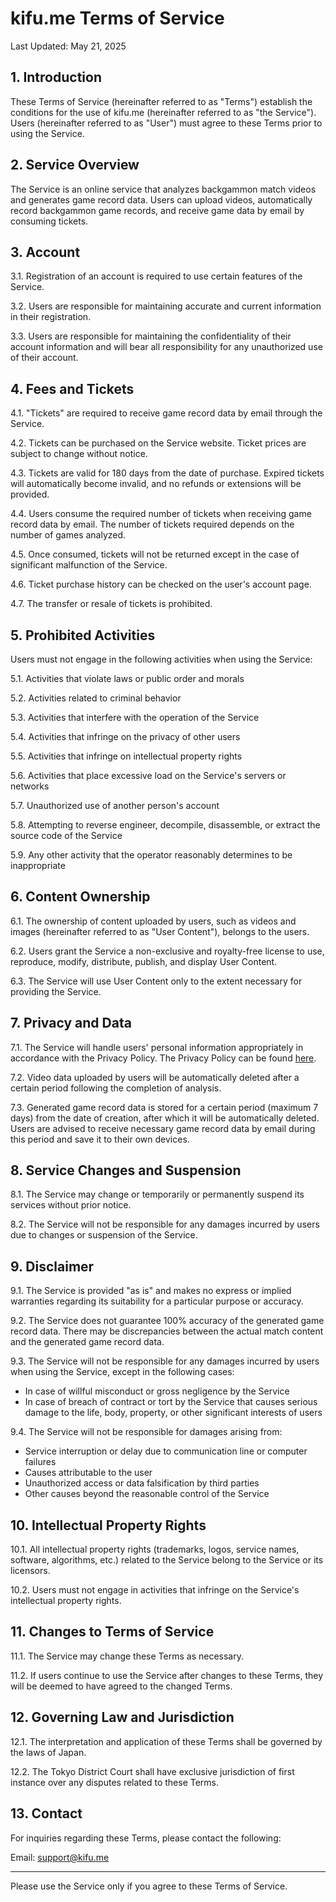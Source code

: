 # kifu.me Terms of Service

Last Updated: May 21, 2025

## 1. Introduction

These Terms of Service (hereinafter referred to as "Terms") establish the conditions for the use of kifu.me (hereinafter referred to as "the Service"). Users (hereinafter referred to as "User") must agree to these Terms prior to using the Service.

## 2. Service Overview

The Service is an online service that analyzes backgammon match videos and generates game record data. Users can upload videos, automatically record backgammon game records, and receive game data by email by consuming tickets.

## 3. Account

3.1. Registration of an account is required to use certain features of the Service.

3.2. Users are responsible for maintaining accurate and current information in their registration.

3.3. Users are responsible for maintaining the confidentiality of their account information and will bear all responsibility for any unauthorized use of their account.

## 4. Fees and Tickets

4.1. "Tickets" are required to receive game record data by email through the Service.

4.2. Tickets can be purchased on the Service website. Ticket prices are subject to change without notice.

4.3. Tickets are valid for 180 days from the date of purchase. Expired tickets will automatically become invalid, and no refunds or extensions will be provided.

4.4. Users consume the required number of tickets when receiving game record data by email. The number of tickets required depends on the number of games analyzed.

4.5. Once consumed, tickets will not be returned except in the case of significant malfunction of the Service.

4.6. Ticket purchase history can be checked on the user's account page.

4.7. The transfer or resale of tickets is prohibited.

## 5. Prohibited Activities

Users must not engage in the following activities when using the Service:

5.1. Activities that violate laws or public order and morals

5.2. Activities related to criminal behavior

5.3. Activities that interfere with the operation of the Service

5.4. Activities that infringe on the privacy of other users

5.5. Activities that infringe on intellectual property rights

5.6. Activities that place excessive load on the Service's servers or networks

5.7. Unauthorized use of another person's account

5.8. Attempting to reverse engineer, decompile, disassemble, or extract the source code of the Service

5.9. Any other activity that the operator reasonably determines to be inappropriate

## 6. Content Ownership

6.1. The ownership of content uploaded by users, such as videos and images (hereinafter referred to as "User Content"), belongs to the users.

6.2. Users grant the Service a non-exclusive and royalty-free license to use, reproduce, modify, distribute, publish, and display User Content.

6.3. The Service will use User Content only to the extent necessary for providing the Service.

## 7. Privacy and Data

7.1. The Service will handle users' personal information appropriately in accordance with the Privacy Policy. The Privacy Policy can be found [here](PRIVACY.md).

7.2. Video data uploaded by users will be automatically deleted after a certain period following the completion of analysis.

7.3. Generated game record data is stored for a certain period (maximum 7 days) from the date of creation, after which it will be automatically deleted. Users are advised to receive necessary game record data by email during this period and save it to their own devices.

## 8. Service Changes and Suspension

8.1. The Service may change or temporarily or permanently suspend its services without prior notice.

8.2. The Service will not be responsible for any damages incurred by users due to changes or suspension of the Service.

## 9. Disclaimer

9.1. The Service is provided "as is" and makes no express or implied warranties regarding its suitability for a particular purpose or accuracy.

9.2. The Service does not guarantee 100% accuracy of the generated game record data. There may be discrepancies between the actual match content and the generated game record data.

9.3. The Service will not be responsible for any damages incurred by users when using the Service, except in the following cases:
   - In case of willful misconduct or gross negligence by the Service
   - In case of breach of contract or tort by the Service that causes serious damage to the life, body, property, or other significant interests of users

9.4. The Service will not be responsible for damages arising from:
   - Service interruption or delay due to communication line or computer failures
   - Causes attributable to the user
   - Unauthorized access or data falsification by third parties
   - Other causes beyond the reasonable control of the Service

## 10. Intellectual Property Rights

10.1. All intellectual property rights (trademarks, logos, service names, software, algorithms, etc.) related to the Service belong to the Service or its licensors.

10.2. Users must not engage in activities that infringe on the Service's intellectual property rights.

## 11. Changes to Terms of Service

11.1. The Service may change these Terms as necessary.

11.2. If users continue to use the Service after changes to these Terms, they will be deemed to have agreed to the changed Terms.

## 12. Governing Law and Jurisdiction

12.1. The interpretation and application of these Terms shall be governed by the laws of Japan.

12.2. The Tokyo District Court shall have exclusive jurisdiction of first instance over any disputes related to these Terms.

## 13. Contact

For inquiries regarding these Terms, please contact the following:

Email: [support@kifu.me](mailto:support@kifu.me)

---

Please use the Service only if you agree to these Terms of Service.
